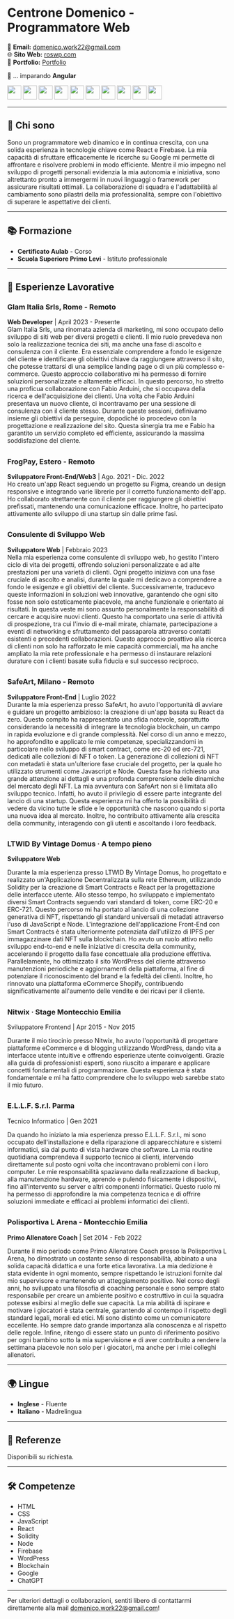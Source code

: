 # Centrone Domenico - Programmatore Web

📧 **Email:** [domenico.work22@gmail.com](mailto:domenico.work22@gmail.com)  
🌐 **Sito Web:** [roswp.com](http://roswp.com)  
🎨 **Portfolio:** [Portfolio](https://github.com/DomenicoCentrone/DomenicoCentrone/blob/main/PORTFOLIO.md)

🌱 ... imparando **Angular**


<div>
  <img height="32" width="32" src="https://cdn-icons-png.flaticon.com/512/1051/1051277.png" />
  <img height="32" width="32" src="https://cdn-icons-png.flaticon.com/512/732/732190.png" />
  <img height="32" width="32" src="https://cdn-icons-png.flaticon.com/512/5968/5968292.png" />
  <img height="32" width="32" src="https://camo.githubusercontent.com/41fa7c533d65c5a05dab54c30d1419990d623cdecda42bb676f4dd66865fe790/68747470733a2f2f63646e2e73696d706c6569636f6e732e6f72672f72656163742f3030302f666666" />
  <img height="32" width="32" src="https://cdn-icons-png.flaticon.com/512/7016/7016523.png" />
  <img height="32" width="32" src="https://p7.hiclipart.com/preview/306/37/167/node-js-javascript-web-application-express-js-computer-software-others.jpg" />
  <img height="32" width="32" src="https://pluspng.com/img-png/firebase-logo-png-firebase-logo-png-transparent-amp-svg-vector-pluspng-2400x3291.png" />
  <img height="32" width="32" src="https://cdn-icons-png.flaticon.com/512/174/174881.png" />
  <img height="32" width="32" src="https://cdn-icons-png.flaticon.com/512/300/300221.png" />
  <img height="32" width="32" src="https://static.vecteezy.com/system/resources/previews/022/227/364/non_2x/openai-chatgpt-logo-icon-free-png.png" />
</div>


---

## 🙋 Chi sono

Sono un programmatore web dinamico e in continua crescita, con una solida esperienza in tecnologie chiave come React e Firebase. La mia capacità di sfruttare efficacemente le ricerche su Google mi permette di affrontare e risolvere problemi in modo efficiente. Mentre il mio impegno nel sviluppo di progetti personali evidenzia la mia autonomia e iniziativa, sono altrettanto pronto a immergermi in nuovi linguaggi o framework per assicurare risultati ottimali. La collaborazione di squadra e l'adattabilità al cambiamento sono pilastri della mia professionalità, sempre con l'obiettivo di superare le aspettative dei clienti.


---

## 📚 Formazione
- **Certificato Aulab** - Corso
- **Scuola Superiore Primo Levi** - Istituto professionale

---

## 💼 Esperienze Lavorative
### Glam Italia Srls, Rome - Remoto
**Web Developer** | April 2023 - Presente  
Glam Italia Srls, una rinomata azienda di marketing, mi sono occupato dello sviluppo di siti web per diversi progetti e clienti. Il mio ruolo prevedeva non solo la realizzazione tecnica dei siti, ma anche una fase di ascolto e consulenza con il cliente. Era essenziale comprendere a fondo le esigenze del cliente e identificare gli obiettivi chiave da raggiungere attraverso il sito, che potesse trattarsi di una semplice landing page o di un più complesso e-commerce. Questo approccio collaborativo mi ha permesso di fornire soluzioni personalizzate e altamente efficaci. In questo percorso, ho stretto una proficua collaborazione con Fabio Arduini, che si occupava della ricerca e dell'acquisizione dei clienti. Una volta che Fabio Arduini presentava un nuovo cliente, ci incontravamo per una sessione di consulenza con il cliente stesso. Durante queste sessioni, definivamo insieme gli obiettivi da perseguire, dopodiché io procedevo con la progettazione e realizzazione del sito. Questa sinergia tra me e Fabio ha garantito un servizio completo ed efficiente, assicurando la massima soddisfazione del cliente.

##

### FrogPay, Estero - Remoto
**Sviluppatore Front-End/Web3** | Ago. 2021 - Dic. 2022  
Ho creato un'app React seguendo un progetto su Figma, creando un design responsive e integrando varie librerie per il corretto funzionamento dell'app. Ho collaborato strettamente con il cliente per raggiungere gli obiettivi prefissati, mantenendo una comunicazione efficace. Inoltre, ho partecipato attivamente allo sviluppo di una startup sin dalle prime fasi.

##

### Consulente di Sviluppo Web
**Sviluppatore Web** | Febbraio 2023  
Nella mia esperienza come consulente di sviluppo web, ho gestito l'intero ciclo di vita dei progetti, offrendo soluzioni personalizzate e ad alte prestazioni per una varietà di clienti. Ogni progetto iniziava con una fase cruciale di ascolto e analisi, durante la quale mi dedicavo a comprendere a fondo le esigenze e gli obiettivi del cliente. Successivamente, traducevo queste informazioni in soluzioni web innovative, garantendo che ogni sito fosse non solo esteticamente piacevole, ma anche funzionale e orientato ai risultati.
In questa veste mi sono assunto personalmente la responsabilità di cercare e acquisire nuovi clienti. Questo ha comportato una serie di attività di prospezione, tra cui l'invio di e-mail mirate, chiamate, partecipazione a eventi di networking e sfruttamento del passaparola attraverso contatti esistenti e precedenti collaborazioni. Questo approccio proattivo alla ricerca di clienti non solo ha rafforzato le mie capacità commerciali, ma ha anche ampliato la mia rete professionale e ha permesso di instaurare relazioni durature con i clienti basate sulla fiducia e sul successo reciproco.

##

### SafeArt, Milano - Remoto
**Sviluppatore Front-End** | Luglio 2022  
Durante la mia esperienza presso SafeArt, ho avuto l'opportunità di avviare e guidare un progetto ambizioso: la creazione di un'app basata su React da zero. Questo compito ha rappresentato una sfida notevole, soprattutto considerando la necessità di integrare la tecnologia blockchain, un campo in rapida evoluzione e di grande complessità. Nel corso di un anno e mezzo, ho approfondito e applicato le mie competenze, specializzandomi in particolare nello sviluppo di smart contract, come erc-20 ed erc-721, dedicati alle collezioni di NFT o token.
La generazione di collezioni di NFT con metadati è stata un'ulteriore fase cruciale del progetto, per la quale ho utilizzato strumenti come Javascript e Node. Questa fase ha richiesto una grande attenzione ai dettagli e una profonda comprensione delle dinamiche del mercato degli NFT.
La mia avventura con SafeArt non si è limitata allo sviluppo tecnico. Infatti, ho avuto il privilegio di essere parte integrante del lancio di una startup. Questa esperienza mi ha offerto la possibilità di vedere da vicino tutte le sfide e le opportunità che nascono quando si porta una nuova idea al mercato. Inoltre, ho contribuito attivamente alla crescita della community, interagendo con gli utenti e ascoltando i loro feedback.

##

### LTWID By Vintage Domus · A tempo pieno
**Sviluppatore Web**

Durante la mia esperienza presso LTWID By Vintage Domus, ho progettato e realizzato un'Applicazione Decentralizzata sulla rete Ethereum, utilizzando Solidity per la creazione di Smart Contracts e React per la progettazione delle interfacce utente. Allo stesso tempo, ho sviluppato e implementato diversi Smart Contracts seguendo vari standard di token, come ERC-20 e ERC-721. Questo percorso mi ha portato al lancio di una collezione generativa di NFT, rispettando gli standard universali di metadati attraverso l'uso di JavaScript e Node. L'integrazione dell'applicazione Front-End con Smart Contracts è stata ulteriormente potenziata dall'utilizzo di IPFS per immagazzinare dati NFT sulla blockchain. Ho avuto un ruolo attivo nello sviluppo end-to-end e nelle iniziative di crescita della community, accelerando il progetto dalla fase concettuale alla produzione effettiva. Parallelamente, ho ottimizzato il sito WordPress del cliente attraverso manutenzioni periodiche e aggiornamenti della piattaforma, al fine di potenziare il riconoscimento del brand e la fedeltà dei clienti. Inoltre, ho rinnovato una piattaforma eCommerce Shopify, contribuendo significativamente all'aumento delle vendite e dei ricavi per il cliente.

##

### Nitwix · Stage Montecchio Emilia
Sviluppatore Frontend | Apr 2015 - Nov 2015

Durante il mio tirocinio presso Nitwix, ho avuto l'opportunità di progettare piattaforme eCommerce e di blogging utilizzando WordPress, dando vita a interfacce utente intuitive e offrendo esperienze utente coinvolgenti. Grazie alla guida di professionisti esperti, sono riuscito a imparare e applicare concetti fondamentali di programmazione. Questa esperienza è stata fondamentale e mi ha fatto comprendere che lo sviluppo web sarebbe stato il mio futuro.

##

### E.L.L.F. S.r.l. Parma
Tecnico Informatico | Gen 2021

Da quando ho iniziato la mia esperienza presso E.L.L.F. S.r.l., mi sono occupato dell'installazione e della riparazione di apparecchiature e sistemi informatici, sia dal punto di vista hardware che software. La mia routine quotidiana comprendeva il supporto tecnico ai clienti, intervendo direttamente sul posto ogni volta che incontravano problemi con i loro computer. Le mie responsabilità spaziavano dalla realizzazione di backup, alla manutenzione hardware, aprendo e pulendo fisicamente i dispositivi, fino all'intervento su server e altri componenti informatici. Questo ruolo mi ha permesso di approfondire la mia competenza tecnica e di offrire soluzioni immediate e efficaci ai problemi informatici dei clienti.

##

### Polisportiva L Arena - Montecchio Emilia
**Primo Allenatore Coach** | Set 2014 - Feb 2022

Durante il mio periodo come Primo Allenatore Coach presso la Polisportiva L Arena, ho dimostrato un costante senso di responsabilità, abbinato a una solida capacità didattica e una forte etica lavorativa. La mia dedizione è stata evidente in ogni momento, sempre rispettando le istruzioni fornite dal mio supervisore e mantenendo un atteggiamento positivo. Nel corso degli anni, ho sviluppato una filosofia di coaching personale e sono sempre stato responsabile per creare un ambiente positivo e costruttivo in cui la squadra potesse esibirsi al meglio delle sue capacità. La mia abilità di ispirare e motivare i giocatori è stata centrale, garantendo al contempo il rispetto degli standard legali, morali ed etici. Mi sono distinto come un comunicatore eccellente. Ho sempre dato grande importanza alla conoscenza e al rispetto delle regole. Infine, ritengo di essere stato un punto di riferimento positivo per ogni bambino sotto la mia supervisione e di aver contribuito a rendere la settimana piacevole non solo per i giocatori, ma anche per i miei colleghi allenatori.

---

## 🌍 Lingue
- **Inglese** - Fluente
- **Italiano** - Madrelingua

---

## 👤 Referenze
Disponibili su richiesta.

---

## 🛠 Competenze
- HTML
- CSS
- JavaScript
- React
- Solidity
- Node
- Firebase
- WordPress
- Blockchain
- Google
- ChatGPT

---

Per ulteriori dettagli o collaborazioni, sentiti libero di contattarmi direttamente alla mail domenico.work22@gmail.com!
